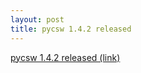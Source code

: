 ```yaml
---
layout: post
title: pycsw 1.4.2 released
---
```


[pycsw 1.4.2 released (link)](http://lists.osgeo.org/pipermail/pycsw-devel/2013-June/000206.html)


